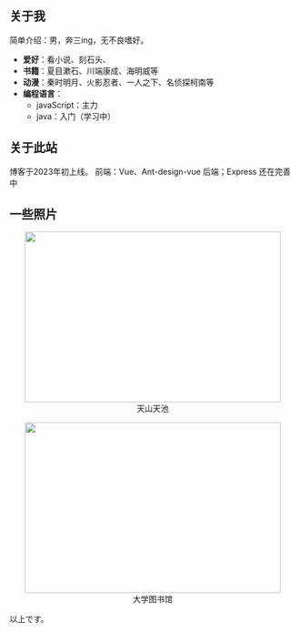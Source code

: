 ## 关于我
简单介绍：男，奔三ing，无不良嗜好。
<!-- - **自然语言**：
    - 中文：母语
    - English：scrape through CET-4 
    - 日本語：N2の受験準備をしている -->
- **爱好**：看小说、刻石头、
- **书籍**：夏目漱石、川端康成、海明威等
- **动漫**：秦时明月、火影忍者、一人之下、名侦探柯南等
- **编程语言**：
    - javaScript：主力
    - java：入门（学习中）
<!-- - **主要经历**：
    - 2019-9 ~ 2023-6 ：石河子大学，计算机科学与技术
- **目前工作**：前端开发 -->

## 关于此站

博客于2023年初上线。
前端：Vue、Ant-design-vue
后端；Express
还在完善中
<!-- 1. 将编辑板扩展成后台管理界面
    - 修改样式
    - 添加对文章，目录，资源的操作功能
    - 可以修改文章（读取文件，并覆盖?）
2. 完善文章目录的显示，增加文章评论功能
3. 所有文章的存档显示（按照月份排序）×
4. 适配移动端 ? -->

## 一些照片
<div align="center">
<img src="http://www.mycave.life/uploadFiles/tianchi.jpg" style="width:450px;height:300px"/>
<div style="margin-bottom:15px;">天山天池</div>
</div>

<!-- <div align="center">
<img src="http://www.mycave.life/uploadFiles/mahe.jpg" style="width:450px;height:300px"/>
<div style="margin-bottom:15px;">玛纳斯河</div>
</div> -->

<div align="center">
<img src="http://www.mycave.life/uploadFiles/tushuguan.jpg" style="width:450px;height:300px"/>
<div style="margin-bottom:15px;">大学图书馆</div>
</div>



以上です。